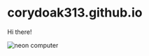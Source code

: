 # corydoak313.github.io

Hi there!

<picture>
  <source media="(prefers-color-scheme: dark)" srcset="blob:https://www.pinterest.com/189540fe-c413-426f-92fc-c3cf00780a86">
  <source media="(prefers-color-scheme: light)" srcset="blob:https://www.pinterest.com/7b8a031c-2a61-4377-81d1-2d9e30d388fb">
  <img alt="neon computer" src="https://www.shutterstock.com/video/clip-3483067579-hello-world-neon-text-animation--perfect
">
</picture>
